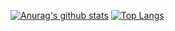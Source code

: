 [![Anurag's github stats](https://github-readme-stats.vercel.app/api?username=iShi0n&show_icons=true&theme=tokyonight)](https://github.com/anuraghazra/github-readme-stats)
[![Top Langs](https://github-readme-stats.vercel.app/api/top-langs/?username=iShi0n&layout=compact)](https://github.com/anuraghazra/github-readme-stats)
